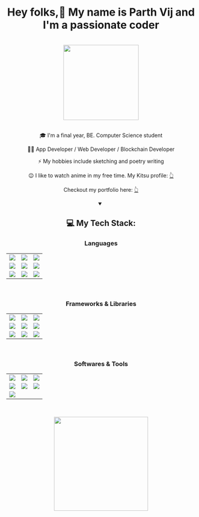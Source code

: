 <div class="content">
<div class="headline" align="center">
<h1>Hey folks,👋 My name is Parth Vij and I'm a passionate coder</h1>
<br>
<img height="200" width="200" src="https://media0.giphy.com/media/aQwvKKi4Lv3t63nZl9/giphy.gif?cid=6c09b95299dwqzs63eap9xn894vuetzl7im5fvz1z3kkksoa&ep=v1_internal_gif_by_id&rid=giphy.gif&ct=g"/>  
</div>
<br>
<div align="center">
<p>🎓 I'm a final year, BE. Computer Science student</p>
<p>👨‍💻 App Developer / Web Developer / Blockchain Developer</p>
<p>⚡ My hobbies include sketching and poetry writing</p>
<p>😉 I like to watch anime in my free time. My Kitsu profile: <a href="https://kitsu.io/users/1349195" target="_blank">👆</a></p>
<p>Checkout my portfolio here: <a href="https://parthvij.netlify.app" target="_blank">👆</a></p>  
</div>
<div align="center">
<details open>
<summary><h2>💻 My Tech Stack:</h2></summary>
<div>
  <h3>Languages</h3>
  <table>
    <tr>
      <td><img src="https://img.shields.io/badge/C-ff64da?style=for-the-badge"/></td>
      <td><img src="https://img.shields.io/badge/C++-ff64da?style=for-the-badge"/></td>
      <td><img src="https://img.shields.io/badge/Python-ff64da?style=for-the-badge"/></td>
    </tr>
    <tr>
      <td><img src="https://img.shields.io/badge/Java-ff64da?style=for-the-badge"/></td>
      <td><img src="https://img.shields.io/badge/Dart-ff64da?style=for-the-badge"/></td>
      <td><img src="https://img.shields.io/badge/CSS-ff64da?style=for-the-badge"/></td>
    </tr>
    <tr>
      <td><img src="https://img.shields.io/badge/HTML-ff64da?style=for-the-badge"/></td>
      <td><img src="https://img.shields.io/badge/Javascript-ff64da?style=for-the-badge"/></td>
      <td><img src="https://img.shields.io/badge/Solidity-ff64da?style=for-the-badge"/></td>
    </tr>
  </table>
  <br>
  <h3>Frameworks & Libraries</h3>
  <table>
    <tr>
      <td><img src="https://img.shields.io/badge/Flutter-ff64da?style=for-the-badge"/></td>
      <td><img src="https://img.shields.io/badge/Pygame-ff64da?style=for-the-badge"/></td>
      <td><img src="https://img.shields.io/badge/Tailwind--CSS-ff64da?style=for-the-badge"/></td>
    </tr>
    <tr>
      <td><img src="https://img.shields.io/badge/Material--UI-ff64da?style=for-the-badge"/></td>
      <td><img src="https://img.shields.io/badge/MongoDB-ff64da?style=for-the-badge"/></td>
      <td><img src="https://img.shields.io/badge/FIREBASE-ff64da?style=for-the-badge"/></td>
    </tr>
<tr>
 <td><img src="https://img.shields.io/badge/REACT JS-ff64da?style=for-the-badge"/></td>
<td><img src="https://img.shields.io/badge/NEXT JS-ff64da?style=for-the-badge"/></td>
<td><img src="https://img.shields.io/badge/EXPRESS JS-ff64da?style=for-the-badge"/></td>
</tr>
  </table>
  <br>
  <h3>Softwares & Tools</h3>
  <table>
    <tr>
      <td><img src="https://img.shields.io/badge/GIT-ff64da?style=for-the-badge"/></td>
      <td><img src="https://img.shields.io/badge/Mysql-ff64da?style=for-the-badge"/></td>
      <td><img src="https://img.shields.io/badge/Godot-ff64da?style=for-the-badge"/></td>
    </tr>
    <tr>
      <td><img src="https://img.shields.io/badge/Canva-ff64da?style=for-the-badge"/></td>
      <td><img src="https://img.shields.io/badge/Krita-ff64da?style=for-the-badge"/></td>
      <td><img src="https://img.shields.io/badge/Tiled-ff64da?style=for-the-badge"/></td>
    </tr>
    <tr>
      <td colspan="3"><img src="https://img.shields.io/badge/Android--Studio-ff64da?style=for-the-badge"/></td>
    </tr>
  </table>
</div>  
</details>  
</div>  
<br>
<div align="center">
<p align="center"><img src="https://github-readme-stats.vercel.app/api/top-langs/?username=GeekyHichambel&theme=jolly" width="250" height="250"/>
</div>
<br>
<div align="right">
<img src="https://komarev.com/ghpvc/?username=geekyhichambel&style=flat-square&color=ff64da" alt=""/>
</div>
</div>
